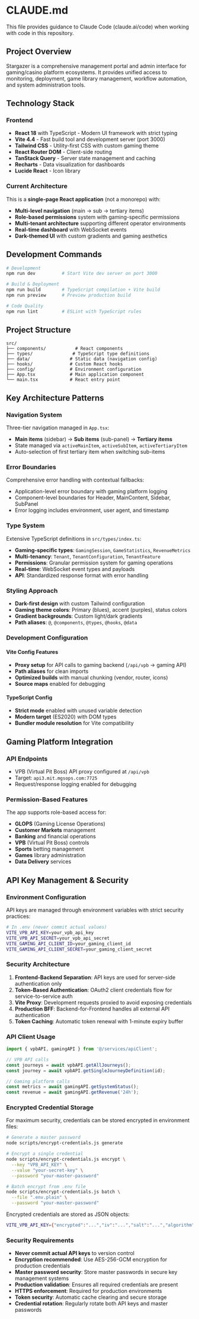 # CLAUDE.md

This file provides guidance to Claude Code (claude.ai/code) when working with code in this repository.

## Project Overview

Stargazer is a comprehensive management portal and admin interface for gaming/casino platform ecosystems. It provides unified access to monitoring, deployment, game library management, workflow automation, and system administration tools.

## Technology Stack

### Frontend
- **React 18** with TypeScript - Modern UI framework with strict typing
- **Vite 4.4** - Fast build tool and development server (port 3000)
- **Tailwind CSS** - Utility-first CSS with custom gaming theme
- **React Router DOM** - Client-side routing
- **TanStack Query** - Server state management and caching
- **Recharts** - Data visualization for dashboards
- **Lucide React** - Icon library

### Current Architecture

This is a **single-page React application** (not a monorepo) with:
- **Multi-level navigation** (main → sub → tertiary items)
- **Role-based permissions** system with gaming-specific permissions
- **Multi-tenant architecture** supporting different operator environments
- **Real-time dashboard** with WebSocket events
- **Dark-themed UI** with custom gradients and gaming aesthetics

## Development Commands

```bash
# Development
npm run dev          # Start Vite dev server on port 3000

# Build & Deployment  
npm run build        # TypeScript compilation + Vite build
npm run preview      # Preview production build

# Code Quality
npm run lint         # ESLint with TypeScript rules
```

## Project Structure

```
src/
├── components/           # React components
├── types/               # TypeScript type definitions
├── data/               # Static data (navigation config)
├── hooks/              # Custom React hooks
├── config/             # Environment configuration
├── App.tsx             # Main application component
└── main.tsx            # React entry point
```

## Key Architecture Patterns

### Navigation System
Three-tier navigation managed in `App.tsx`:
- **Main items** (sidebar) → **Sub items** (sub-panel) → **Tertiary items**
- State managed via `activeMainItem`, `activeSubItem`, `activeTertiaryItem`
- Auto-selection of first tertiary item when switching sub-items

### Error Boundaries
Comprehensive error handling with contextual fallbacks:
- Application-level error boundary with gaming platform logging
- Component-level boundaries for Header, MainContent, Sidebar, SubPanel
- Error logging includes environment, user agent, and timestamp

### Type System
Extensive TypeScript definitions in `src/types/index.ts`:
- **Gaming-specific types**: `GamingSession`, `GameStatistics`, `RevenueMetrics`
- **Multi-tenancy**: `Tenant`, `TenantConfiguration`, `TenantFeature`
- **Permissions**: Granular permission system for gaming operations
- **Real-time**: WebSocket event types and payloads
- **API**: Standardized response format with error handling

### Styling Approach
- **Dark-first design** with custom Tailwind configuration
- **Gaming theme colors**: Primary (blues), accent (purples), status colors
- **Gradient backgrounds**: Custom light/dark gradients
- **Path aliases**: `@`, `@components`, `@types`, `@hooks`, `@data`

### Development Configuration

#### Vite Config Features
- **Proxy setup** for API calls to gaming backend (`/api/vpb` → gaming API)
- **Path aliases** for clean imports
- **Optimized builds** with manual chunking (vendor, router, icons)
- **Source maps** enabled for debugging

#### TypeScript Config
- **Strict mode** enabled with unused variable detection
- **Modern target** (ES2020) with DOM types
- **Bundler module resolution** for Vite compatibility

## Gaming Platform Integration

### API Endpoints
- VPB (Virtual Pit Boss) API proxy configured at `/api/vpb`
- Target: `api3.mit.mgsops.com:7725`
- Request/response logging enabled for debugging

### Permission-Based Features
The app supports role-based access for:
- **GLOPS** (Gaming License Operations)
- **Customer Markets** management
- **Banking** and financial operations
- **VPB** (Virtual Pit Boss) controls
- **Sports** betting management
- **Games** library administration
- **Data Delivery** services

## API Key Management & Security

### Environment Configuration
API keys are managed through environment variables with strict security practices:

```bash
# In .env (never commit actual values)
VITE_VPB_API_KEY=your_vpb_api_key
VITE_VPB_API_SECRET=your_vpb_api_secret
VITE_GAMING_API_CLIENT_ID=your_gaming_client_id
VITE_GAMING_API_CLIENT_SECRET=your_gaming_client_secret
```

### Security Architecture
1. **Frontend-Backend Separation**: API keys are used for server-side authentication only
2. **Token-Based Authentication**: OAuth2 client credentials flow for service-to-service auth
3. **Vite Proxy**: Development requests proxied to avoid exposing credentials
4. **Production BFF**: Backend-for-Frontend handles all external API authentication
5. **Token Caching**: Automatic token renewal with 1-minute expiry buffer

### API Client Usage
```typescript
import { vpbAPI, gamingAPI } from '@/services/apiClient';

// VPB API calls
const journeys = await vpbAPI.getAllJourneys();
const journey = await vpbAPI.getSingleJourneyDefinition(id);

// Gaming platform calls  
const metrics = await gamingAPI.getSystemStatus();
const revenue = await gamingAPI.getRevenue('24h');
```

### Encrypted Credential Storage
For maximum security, credentials can be stored encrypted in environment files:

```bash
# Generate a master password
node scripts/encrypt-credentials.js generate

# Encrypt a single credential
node scripts/encrypt-credentials.js encrypt \
  --key "VPB_API_KEY" \
  --value "your-secret-key" \
  --password "your-master-password"

# Batch encrypt from .env file
node scripts/encrypt-credentials.js batch \
  --file ".env.plain" \
  --password "your-master-password"
```

Encrypted credentials are stored as JSON objects:
```bash
VITE_VPB_API_KEY={"encrypted":"...","iv":"...","salt":"...","algorithm":"AES-GCM"}
```

### Security Requirements
- **Never commit actual API keys** to version control
- **Encryption recommended**: Use AES-256-GCM encryption for production credentials
- **Master password security**: Store master passwords in secure key management systems
- **Production validation**: Ensures all required credentials are present
- **HTTPS enforcement**: Required for production environments
- **Token security**: Automatic cache clearing and secure storage
- **Credential rotation**: Regularly rotate both API keys and master passwords